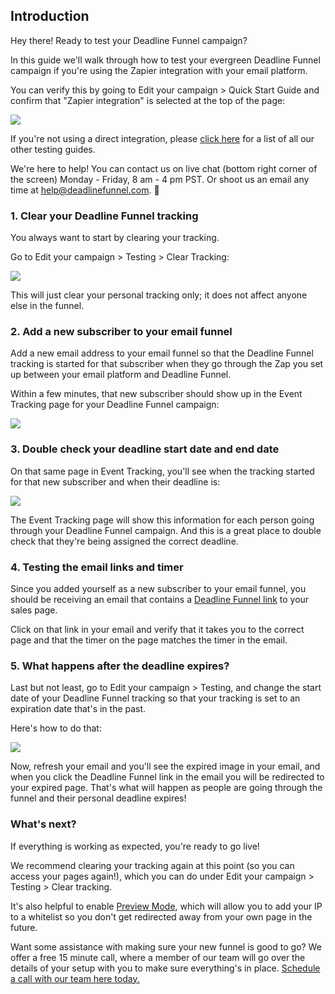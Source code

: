 ## Introduction

Hey there! Ready to test your Deadline Funnel campaign?

In this guide we'll walk through how to test your evergreen Deadline Funnel
campaign if you're using the Zapier integration with your email platform.

You can verify this by going to Edit your campaign > Quick Start Guide and
confirm that "Zapier integration" is selected at the top of the page:

![](https://d33v4339jhl8k0.cloudfront.net/docs/assets/53974d6ce4b0c76107b109d1/images/5dfd13af2c7d3a7e9ae563a4/file-Uey9ySPWGA.png)

If you're not using a direct integration, please [click
here](https://documentation.deadlinefunnel.com/article/660-how-to-test-your-deadline-funnel) for a list of all our other testing guides.

We're here to help! You can contact us on live chat (bottom right corner of
the screen) Monday - Friday, 8 am - 4 pm PST. Or shoot us an email any time at
help@deadlinefunnel.com. 🙂

### 1\. Clear your Deadline Funnel tracking

You always want to start by clearing your tracking.

Go to Edit your campaign > Testing > Clear Tracking:

![](https://d33v4339jhl8k0.cloudfront.net/docs/assets/53974d6ce4b0c76107b109d1/images/5c50afe32c7d3a66e32dc563/file-0GNyqKRfkL.png)

This will just clear your personal tracking only; it does not affect anyone
else in the funnel.

### 2\. Add a new subscriber to your email funnel

Add a new email address to your email funnel so that the Deadline Funnel
tracking is started for that subscriber when they go through the Zap you set
up between your email platform and Deadline Funnel.

Within a few minutes, that new subscriber should show up in the Event Tracking
page for your Deadline Funnel campaign:

![](https://d33v4339jhl8k0.cloudfront.net/docs/assets/53974d6ce4b0c76107b109d1/images/5c5205b12c7d3a66e32dd3aa/file-ZKfex38Nkz.png)

### 3\. Double check your deadline start date and end date

On that same page in Event Tracking, you'll see when the tracking started for
that new subscriber and when their deadline is:

![](https://d33v4339jhl8k0.cloudfront.net/docs/assets/53974d6ce4b0c76107b109d1/images/5c520614042863543ccc67d2/file-tu8aC6aL7o.png)

The Event Tracking page will show this information for each person going
through your Deadline Funnel campaign. And this is a great place to double
check that they're being assigned the correct deadline.

### 4\. Testing the email links and timer

Since you added yourself as a new subscriber to your email funnel, you should
be receiving an email that contains a [Deadline Funnel
link](https://documentation.deadlinefunnel.com/article/16-expiring-links) to
your sales page.

Click on that link in your email and verify that it takes you to the correct
page and that the timer on the page matches the timer in the email.

### 5\. What happens after the deadline expires?

Last but not least, go to Edit your campaign > Testing, and change the start
date of your Deadline Funnel tracking so that your tracking is set to an
expiration date that's in the past.

Here's how to do that:

![](https://d33v4339jhl8k0.cloudfront.net/docs/assets/53974d6ce4b0c76107b109d1/images/5c5234ea042863543ccc69e6/file-UTEnwrJmch.gif)

Now, refresh your email and you'll see the expired image in your email, and
when you click the Deadline Funnel link in the email you will be redirected to
your expired page. That's what will happen as people are going through the
funnel and their personal deadline expires!

### What's next?

If everything is working as expected, you're ready to go live!

We recommend clearing your tracking again at this point (so you can access
your pages again!), which you can do under Edit your campaign > Testing >
Clear tracking.

It's also helpful to enable [Preview
Mode](https://documentation.deadlinefunnel.com/article/544-preview-mode),
which will allow you to add your IP to a whitelist so you don't get redirected
away from your own page in the future.

Want some assistance with making sure your new funnel is good to go? We offer
a free 15 minute call, where a member of our team will go over the details of
your setup with you to make sure everything's in place. [Schedule a call with
our team here today.](https://deadlinefunnel.com/schedule)

